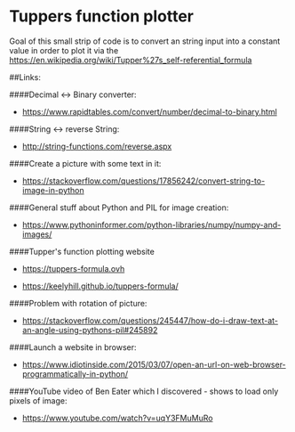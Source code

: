 # Tuppers function plotter

Goal of this small strip of code is to convert an string input into a constant value in order to plot it via the <https://en.wikipedia.org/wiki/Tupper%27s_self-referential_formula> 

##Links:

####Decimal <-> Binary converter:
- <https://www.rapidtables.com/convert/number/decimal-to-binary.html>

####String <-> reverse String:
- <http://string-functions.com/reverse.aspx>

####Create a picture with some text in it:
- <https://stackoverflow.com/questions/17856242/convert-string-to-image-in-python>

####General stuff about Python and PIL for image creation:
- <https://www.pythoninformer.com/python-libraries/numpy/numpy-and-images/>

####Tupper's function plotting website
- <https://tuppers-formula.ovh>

- <https://keelyhill.github.io/tuppers-formula/>

####Problem with rotation of picture:
- <https://stackoverflow.com/questions/245447/how-do-i-draw-text-at-an-angle-using-pythons-pil#245892>

####Launch a website in browser:
- <https://www.idiotinside.com/2015/03/07/open-an-url-on-web-browser-programmatically-in-python/>

####YouTube video of Ben Eater which I discovered - shows to load only pixels of image:
- <https://www.youtube.com/watch?v=uqY3FMuMuRo>
